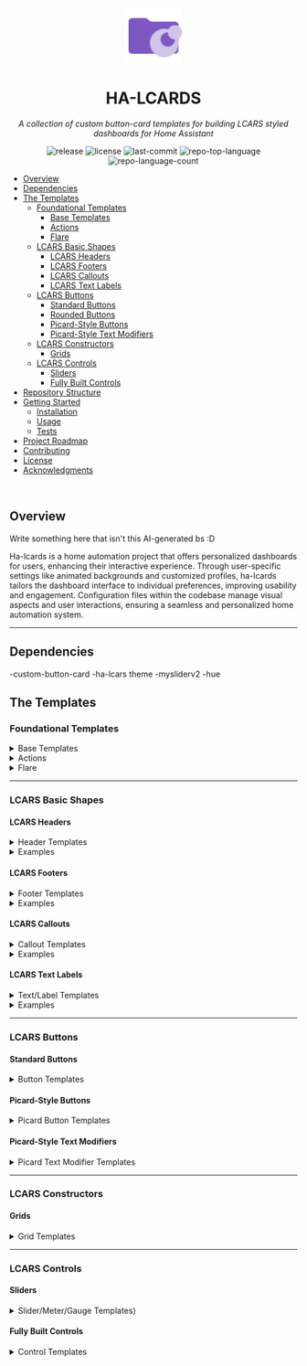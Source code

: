 <p align="center">
  <img src="https://raw.githubusercontent.com/PKief/vscode-material-icon-theme/main/icons/folder-moon.svg" width="100" alt="project-logo">
</p>


<p align="center">
    <h1 align="center">HA-LCARDS</h1>
</p>
<p align="center">
    <em>A collection of custom button-card templates for building LCARS styled dashboards for Home Assistant</em>
</p>
<p align="center">
	<img src="https://img.shields.io/github/v/release/snootched/ha-lcards?display_name=release&logo=startrek" alt="release">
	<img src="https://img.shields.io/github/license/snootched/ha-lcards?style=default&logo=opensourceinitiative&logoColor=white&color=0080ff" alt="license">
	<img src="https://img.shields.io/github/last-commit/snootched/ha-lcards?style=default&logo=git&logoColor=white&color=0080ff" alt="last-commit">
	<img src="https://img.shields.io/github/languages/top/snootched/ha-lcards?style=default&color=0080ff" alt="repo-top-language">
	<img src="https://img.shields.io/github/languages/count/snootched/ha-lcards?style=default&color=0080ff" alt="repo-language-count">
<p>
<p align="center">
	<!-- default option, no dependency badges. -->
</p>


- [Overview](#overview)
- [Dependencies](#dependencies)
- [The Templates](#the-templates)
  - [Foundational Templates](#foundational-templates)
    - [Base Templates](#base-templates)
    - [Actions](#actions)
    - [Flare](#flare)
  - [LCARS Basic Shapes](#lcars-basic-shapes)
    - [LCARS Headers](#lcars-headers)
    - [LCARS Footers](#lcars-footers)
    - [LCARS Callouts](#lcars-callouts)
    - [LCARS Text Labels](#lcars-text-labels)
  - [LCARS Buttons](#lcars-buttons)
    - [Standard Buttons](#standard-buttons)
    - [Rounded Buttons](#rounded-buttons)
    - [Picard-Style Buttons](#picard-style-buttons)
    - [Picard-Style Text Modifiers](#picard-style-text-modifiers)
  - [LCARS Constructors](#lcars-constructors)
    - [Grids](#grids)
  - [LCARS Controls](#lcars-controls)
    - [Sliders](#sliders)
    - [Fully Built Controls](#fully-built-controls)
- [Repository Structure](#repository-structure)
- [Getting Started](#getting-started)
  - [Installation](#installation)
  - [Usage](#usage)
  - [Tests](#tests)
- [Project Roadmap](#project-roadmap)
- [Contributing](#contributing)
- [License](#license)
- [Acknowledgments](#acknowledgments)


<br>

##  Overview

Write something here that isn't this AI-generated bs :D

Ha-lcards is a home automation project that offers personalized dashboards for users, enhancing their interactive experience. Through user-specific settings like animated backgrounds and customized profiles, ha-lcards tailors the dashboard interface to individual preferences, improving usability and engagement. Configuration files within the codebase manage visual aspects and user interactions, ensuring a seamless and personalized home automation system.

---
## Dependencies

-custom-button-card
-ha-lcars theme
-mysliderv2
-hue


## The Templates

### Foundational Templates

<details closed><summary>Base Templates</summary>

#### Base Templates

| Template             | Description    |
| -------------------- | -------------- |
| `cb-lcars-functions` | A libary of custom reuasable javascript functions that can be leveraged when building complex/dynamic cards. |
| `cb-lcars-base`      | This is the base template for cb-lcars.  This defines most variables and styles that are used by the rest of the library of tempalates.  This template is not meant to be used on its own, but rather can be included when building out new types of controls etc.  |
| `cb-lcars-card-base` | This is a foundational card that can be used when building complex controls.  It can be used when using a custom-button card as a 'canvas' with custom elements to build complex controls (eg. cb-lcars-multimeter)  Has some features such as changing the background color of the card when debug mode is enabled. |
| `cb-lcars-debug`     | Adapted from a very nice template by <insert name/link>  This template can be added to enable console debugging of any custom button card. |
</details>

<details closed><summary>Actions</summary>

#### Actions

| Template                     | Description |
| ---------------------------- | ----------- |
| `cb-lcars-actions-disable`   | Disables all actions for the button.  |
| `cb-lcars-actions-toggle`    | Sets tap action to `toggle`, hold action to `more-info`, and double-tap to `more-info` |
| `cb-lcars-actions-more-info` | Sets all actions to `more-info`           |
| `cb-lcars-actions-hue`       | Uses <insert hue cared name..> API to pop up the Hue screen on tap, `more-info` on hold, and ??? on double-tap.            |
</details>

<details closed><summary>Flare</summary>

#### Flare

| Template                 | Description |
| ------------------------ | ----------- |
| `cb-lcars-animate-press` | Adds an animation to the button when pressed. |
| `cb-lcars-state-blink`   | Causes the button to blink when active. |
</details>

---

### LCARS Basic Shapes

#### LCARS Headers

<details closed><summary>Header Templates</summary>

| Template                       | Description                                                 |
| ------------------------------ | ----------------------------------------------------------- |
| `cb-lcars-header`              | ![cb-lcars-header](images/button_samples/cb-lcars-header.png)              |
| `cb-lcars-header-right`        | ![cb-lcars-header-right](images/button_samples/cb-lcars-header-right.png)        |
| `cb-lcars-header-contained`    | ![cb-lcars-header-contained](images/button_samples/cb-lcars-header-contained.png)    |
| `cb-lcars-header-open`         | ![cb-lcars-header-open](images/button_samples/cb-lcars-header-open.png)         |
| `cb-lcars-header-picard`       | ![cb-lcars-header-picard](images/button_samples/cb-lcars-header-picard.png)       |
| `cb-lcars-header-picard-right` | ![cb-lcars-header-picard-right](images/button_samples/cb-lcars-header-picard-right.png) |
</details>
<details closed><summary>Examples</summary>
Yay!
</details>

#### LCARS Footers
<details closed><summary>Footer Templates</summary>

| Template                       | Description                                                 |
| ------------------------------ | ----------------------------------------------------------- |
| `cb-lcars-footer-base`         |                                                             |
| `cb-lcars-footer`              | ![cb-lcars-footer](images/button_samples/cb-lcars-footer.png)              |
| `cb-lcars-footer-right`        | ![cb-lcars-footer-right](images/button_samples/cb-lcars-footer-right.png)        |
| `cb-lcars-footer-contained`    | ![cb-lcars-footer-contained](images/button_samples/cb-lcars-footer-contained.png)    |
| `cb-lcars-footer-open`         | ![cb-lcars-footer-open](images/button_samples/cb-lcars-footer-open.png)         |
| `cb-lcars-footer-picard`       | ![cb-lcars-footer-picard](images/button_samples/cb-lcars-footer-picard.png)       |
| `cb-lcars-footer-picard-right` | ![cb-lcars-footer-picard-right](images/button_samples/cb-lcars-footer-picard-right.png) |
</details>

<details closed><summary>Examples</summary>
Yay!
</details>


#### LCARS Callouts
<details closed><summary>Callout Templates</summary>

| Template                        | Description                                                  |
| ------------------------------- | ------------------------------------------------------------ |
| `cb-lcars-callout-base`         |                                                              |
| `cb-lcars-header-callout`       | ![cb-lcars-header-callout](images/button_samples/cb-lcars-header-callout.png)       |
| `cb-lcars-header-callout-right` | ![cb-lcars-header-callout-right](images/button_samples/cb-lcars-header-callout-right.png) |
| `cb-lcars-footer-callout`       | ![cb-lcars-footer-callout](images/button_samples/cb-lcars-footer-callout.png)       |
| `cb-lcars-footer-callout-right` | ![cb-lcars-footer-callout-right](images/button_samples/cb-lcars-footer-callout-right.png) |
</details>
<details closed><summary>Examples</summary>
Yay!
</details>



#### LCARS Text Labels

<details closed><summary>Text/Label Templates</summary>

| Template         | Description |
| ---------------- | ----------- |
| `cb-lcars-label` | ![cb-lcars-label](images/button_samples/cb-lcars-label.png) |


</details>
<details closed><summary>Examples</summary>
Yay!
</details>

---

### LCARS Buttons

#### Standard Buttons

<details closed><summary>Button Templates</summary>

| Template                                           | Example                                             |
| -------------------------------------------------- | --------------------------------------------------- |
| `cb-lcars-button-base`<br>`cb-lcars-button-square` | ![cb-lcars-button-base](images/button_samples/cb-lcars-button-base.png) |

#### Rounded Buttons
| Template                                                     | Description                                            |
| ------------------------------------------------------------ | ------------------------------------------------------ |
| `cb-lcars-button-lozenge`<br>`cb-lcars-button-lozenge-right` | ![cb-lcars-button-lozenge](images/button_samples/cb-lcars-button-lozenge.png) |
| `cb-lcars-button-bullet`<br>`cb-lcars-button-bullet-right`   | ![cb-lcars-button-bullet](images/button_samples/cb-lcars-button-bullet.png)  |
| `cb-lcars-button-capped`<br>`cb-lcars-button-capped-right`   | ![cb-lcars-button-capped](images/button_samples/cb-lcars-button-capped.png)  |
</details>

#### Picard-Style Buttons

<details closed><summary>Picard Button Templates</summary>

| Template                                                                             | Description                                                        |
| ------------------------------------------------------------------------------------ | ------------------------------------------------------------------ |
| `cb-lcars-button-picard`<br>`cb-lcars-button-picard-right`<br>                       | ![cb-lcars-button-picard](images/button_samples/cb-lcars-button-picard.png)              |
| `cb-lcars-button-picard-dense`<br>`cb-lcars-button-picard-dense-right`               | ![cb-lcars-button-picard-dense](images/button_samples/cb-lcars-button-picard-dense.png)        |
| `cb-lcars-button-picard-filled`<br>`cb-lcars-button-picard-filled-right`             | ![cb-lcars-button-picard-filled](images/button_samples/cb-lcars-button-picard-filled.png)       |
| `cb-lcars-button-picard-filled-dense`<br>`cb-lcars-button-picard-filled-dense-right` | ![cb-lcars-button-picard-filled-dense](images/button_samples/cb-lcars-button-picard-filled-dense.png) |
| `cb-lcars-button-picard-icon`                                                        | ![cb-lcars-button-picard-icon](images/button_samples/cb-lcars-button-picard-icon.png)         |
</details>

#### Picard-Style Text Modifiers

<details closed><summary>Picard Text Modifier Templates</summary>

| Template                                                                   | Description                                                    |
| -------------------------------------------------------------------------- | -------------------------------------------------------------- |
| `cb-lcars-button-picard-[label\|state\|name]-[east\|west\|ne\|nw\|se\|sw]` | ![cb-lcars-button-picard-label-nw](images/button_samples/cb-lcars-button-picard-label-nw.png) |
</details>

---

### LCARS Constructors

#### Grids

<details closed><summary>Grid Templates</summary>

| Template                     | Description                                               |
| ---------------------------- | --------------------------------------------------------- |
| `cb-lcars-button-grid`       | ![cb-lcars-button-grid](images/button_samples/cb-lcars-button-grid.png)       |
| `cb-lcars-button-grid-icons` | ![cb-lcars-button-grid-icons](images/button_samples/cb-lcars-button-grid-icons.png) |

</details>

---
### LCARS Controls

#### Sliders

<details closed><summary>Slider/Meter/Gauge Templates)</summary>

| Template                           | Description                                                     |
| ---------------------------------- | --------------------------------------------------------------- |
| `cb-lcars-meter`                   | ![cb-lcars-meter](images/button_samples/cb-lcars-meter.png)                   |
| `cb-lcars-meter-horizontal`        | ![cb-lcars-meter-horizontal](images/button_samples/cb-lcars-meter-horizontal.png)        |
| `cb-lcars-slider`                  | ![cb-lcars-slider](images/button_samples/cb-lcars-slider.png)                  |
| `cb-lcars-slider-gauge`            | ![cb-lcars-slider-gauge](images/button_samples/cb-lcars-slider-gauge.png)            |
| `cb-lcars-slider-horizontal`       | ![cb-lcars-slider-horizontal](images/button_samples/cb-lcars-slider-horizontal.png)       |
| `cb-lcars-slider-horizontal-gauge` | ![cb-lcars-slider-horizontal-gauge](images/button_samples/cb-lcars-slider-horizontal-gauge.png) |
</details>


#### Fully Built Controls

<details closed><summary>Control Templates</summary>

| Template                           | Description                                                     |
| ---------------------------------- | --------------------------------------------------------------- |
| `cb-lcars-multimeter`              | ![cb-lcars-multimeter](images/button_samples/cb-lcars-multimeter.png)              |
| `cb-lcars-dpad`                    | ![cb-lcars-dpad](images/button_samples/cb-lcars-dpad.png)                    |
</deatils>

---
---
---
---
EXAMPLE SHIT FROM AI SCRIPT BELOW

---

##  Repository Structure

```sh
└── ha-lcards/
    ├── README.md
    ├── backup
    │   ├── dashboard-2024-05-03.1.yaml
    │   ├── dashboard-2024-05-04.1.yaml
    │   ├── dev-dash.yaml
    │   ├── prod-dash.yaml
    │   ├── themes
    │   └── v2
    └── scratch
        ├── split-main-dash-2024-05-03.1.yaml
        ├── split-scratch-dash-2024-05-01.2.yaml
        ├── split-scratch-dash-2024-05-03.1.yaml
        ├── split-scratch-dash-2024-05-04.1.yaml
        ├── split-scratch-dash-2024-05-04.2.yaml
        └── split-scratch-home2-before-import.yaml
```

---


---

##  Getting Started

**System Requirements:**

* **YAML**: `version x.y.z`

###  Installation

<h4>From <code>source</code></h4>

> 1. Clone the ha-lcards repository:
>
> ```console
> $ git clone https://github.com/snootched/ha-lcards
> ```
>
> 2. Change to the project directory:
> ```console
> $ cd ha-lcards
> ```
>
> 3. Install the dependencies:
> ```console
> $ > INSERT-INSTALL-COMMANDS
> ```

###  Usage

<h4>From <code>source</code></h4>

> Run ha-lcards using the command below:
> ```console
> $ > INSERT-RUN-COMMANDS
> ```

###  Tests

> Run the test suite using the command below:
> ```console
> $ > INSERT-TEST-COMMANDS
> ```

---

##  Project Roadmap

- [X] `► INSERT-TASK-1`
- [ ] `► INSERT-TASK-2`
- [ ] `► ...`

---

##  Contributing

Contributions are welcome! Here are several ways you can contribute:

- **[Report Issues](https://github.com/snootched/ha-lcards/issues)**: Submit bugs found or log feature requests for the `ha-lcards` project.
- **[Submit Pull Requests](https://github.com/snootched/ha-lcards/blob/main/CONTRIBUTING.md)**: Review open PRs, and submit your own PRs.
- **[Join the Discussions](https://github.com/snootched/ha-lcards/discussions)**: Share your insights, provide feedback, or ask questions.

<details closed>
<summary>Contributing Guidelines</summary>

1. **Fork the Repository**: Start by forking the project repository to your github account.
2. **Clone Locally**: Clone the forked repository to your local machine using a git client.
   ```sh
   git clone https://github.com/snootched/ha-lcards
   ```
3. **Create a New Branch**: Always work on a new branch, giving it a descriptive name.
   ```sh
   git checkout -b new-feature-x
   ```
4. **Make Your Changes**: Develop and test your changes locally.
5. **Commit Your Changes**: Commit with a clear message describing your updates.
   ```sh
   git commit -m 'Implemented new feature x.'
   ```
6. **Push to github**: Push the changes to your forked repository.
   ```sh
   git push origin new-feature-x
   ```
7. **Submit a Pull Request**: Create a PR against the original project repository. Clearly describe the changes and their motivations.
8. **Review**: Once your PR is reviewed and approved, it will be merged into the main branch. Congratulations on your contribution!
</details>

<details closed>
<summary>Contributor Graph</summary>
<br>
<p align="center">
   <a href="https://github.com{/snootched/ha-lcards/}graphs/contributors">
      <img src="https://contrib.rocks/image?repo=snootched/ha-lcards">
   </a>
</p>
</details>

---

##  License

This project is protected under the [SELECT-A-LICENSE](https://choosealicense.com/licenses) License. For more details, refer to the [LICENSE](https://choosealicense.com/licenses/) file.

---

##  Acknowledgments

- List any resources, contributors, inspiration, etc. here.

[**Return**](#-overview)

---
